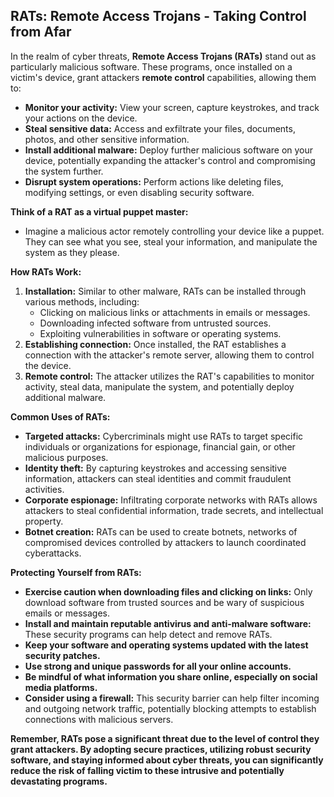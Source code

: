 ## RATs: Remote Access Trojans - Taking Control from Afar

In the realm of cyber threats, **Remote Access Trojans (RATs)** stand out as particularly malicious software. These programs, once installed on a victim's device, grant attackers **remote control** capabilities, allowing them to:

- **Monitor your activity:** View your screen, capture keystrokes, and track your actions on the device.
- **Steal sensitive data:** Access and exfiltrate your files, documents, photos, and other sensitive information.
- **Install additional malware:** Deploy further malicious software on your device, potentially expanding the attacker's control and compromising the system further.
- **Disrupt system operations:** Perform actions like deleting files, modifying settings, or even disabling security software.

**Think of a RAT as a virtual puppet master:**

- Imagine a malicious actor remotely controlling your device like a puppet. They can see what you see, steal your information, and manipulate the system as they please.

**How RATs Work:**

1. **Installation:** Similar to other malware, RATs can be installed through various methods, including:
    - Clicking on malicious links or attachments in emails or messages.
    - Downloading infected software from untrusted sources.
    - Exploiting vulnerabilities in software or operating systems.
2. **Establishing connection:** Once installed, the RAT establishes a connection with the attacker's remote server, allowing them to control the device.
3. **Remote control:** The attacker utilizes the RAT's capabilities to monitor activity, steal data, manipulate the system, and potentially deploy additional malware.

**Common Uses of RATs:**

- **Targeted attacks:** Cybercriminals might use RATs to target specific individuals or organizations for espionage, financial gain, or other malicious purposes.
- **Identity theft:** By capturing keystrokes and accessing sensitive information, attackers can steal identities and commit fraudulent activities.
- **Corporate espionage:** Infiltrating corporate networks with RATs allows attackers to steal confidential information, trade secrets, and intellectual property.
- **Botnet creation:** RATs can be used to create botnets, networks of compromised devices controlled by attackers to launch coordinated cyberattacks.

**Protecting Yourself from RATs:**

- **Exercise caution when downloading files and clicking on links:** Only download software from trusted sources and be wary of suspicious emails or messages.
- **Install and maintain reputable antivirus and anti-malware software:** These security programs can help detect and remove RATs.
- **Keep your software and operating systems updated with the latest security patches.**
- **Use strong and unique passwords for all your online accounts.**
- **Be mindful of what information you share online, especially on social media platforms.**
- **Consider using a firewall:** This security barrier can help filter incoming and outgoing network traffic, potentially blocking attempts to establish connections with malicious servers.

**Remember, RATs pose a significant threat due to the level of control they grant attackers. By adopting secure practices, utilizing robust security software, and staying informed about cyber threats, you can significantly reduce the risk of falling victim to these intrusive and potentially devastating programs.**